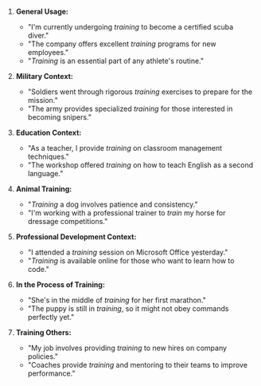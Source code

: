 1. **General Usage:**
   - "I'm currently undergoing *training* to become a certified scuba diver."
   - "The company offers excellent *training* programs for new employees."
   - "*Training* is an essential part of any athlete's routine."

2. **Military Context:**
   - "Soldiers went through rigorous *training* exercises to prepare for the mission."
   - "The army provides specialized *training* for those interested in becoming snipers."

3. **Education Context:**
   - "As a teacher, I provide *training* on classroom management techniques."
   - "The workshop offered *training* on how to teach English as a second language."

4. **Animal Training:**
   - "*Training* a dog involves patience and consistency."
   - "I'm working with a professional trainer to *train* my horse for dressage competitions."

5. **Professional Development Context:**
   - "I attended a *training* session on Microsoft Office yesterday."
   - "*Training* is available online for those who want to learn how to code."

6. **In the Process of Training:**
   - "She's in the middle of *training* for her first marathon."
   - "The puppy is still in *training*, so it might not obey commands perfectly yet."

7. **Training Others:**
   - "My job involves providing *training* to new hires on company policies."
   - "Coaches provide *training* and mentoring to their teams to improve performance."